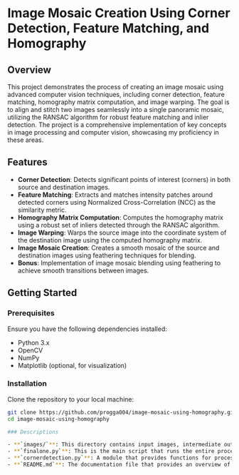 # Image Mosaic Creation Using Corner Detection, Feature Matching, and Homography

## Overview

This project demonstrates the process of creating an image mosaic using advanced computer vision techniques, including corner detection, feature matching, homography matrix computation, and image warping. The goal is to align and stitch two images seamlessly into a single panoramic mosaic, utilizing the RANSAC algorithm for robust feature matching and inlier detection. The project is a comprehensive implementation of key concepts in image processing and computer vision, showcasing my proficiency in these areas.

## Features

- **Corner Detection**: Detects significant points of interest (corners) in both source and destination images.
- **Feature Matching**: Extracts and matches intensity patches around detected corners using Normalized Cross-Correlation (NCC) as the similarity metric.
- **Homography Matrix Computation**: Computes the homography matrix using a robust set of inliers detected through the RANSAC algorithm.
- **Image Warping**: Warps the source image into the coordinate system of the destination image using the computed homography matrix.
- **Image Mosaic Creation**: Creates a smooth mosaic of the source and destination images using feathering techniques for blending.
- **Bonus**: Implementation of image mosaic blending using feathering to achieve smooth transitions between images.

## Getting Started

### Prerequisites

Ensure you have the following dependencies installed:

- Python 3.x
- OpenCV
- NumPy
- Matplotlib (optional, for visualization)

### Installation

Clone the repository to your local machine:

```bash
git clone https://github.com/progga004/image-mosaic-using-homography.git
cd image-mosaic-using-homography

### Descriptions

- **`images/`**: This directory contains input images, intermediate output images such as detected corners, patches, and the final stitched mosaic image.
- **`finalone.py`**: This is the main script that runs the entire process of image mosaic creation, including reading images, detecting corners, extracting patches, matching features, computing homography, and stitching the images together.
- **`cornerdetection.py`**: A module that provides functions for processing images, including Gaussian smoothing, gradient calculations, corner detection, and extraction.
- **`README.md`**: The documentation file that provides an overview of the project, setup instructions, usage, and other details.

